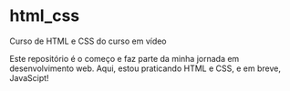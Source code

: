 # html_css
Curso de HTML e CSS do curso em vídeo

Este repositório é o começo e faz parte da minha jornada em desenvolvimento web. Aqui, estou praticando HTML e CSS, e em breve, JavaScipt!